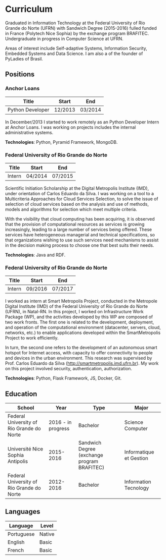 # Curriculum

Graduated in Information Technology at the Federal University of Rio Grande do Norte (UFRN) with Sandwich Degree (2015-2016) fulled funded in France (Polytech Nice Sophia) by the exchange program BRAFITEC. Undergraduate in progress in Computer Science at UFRN.

Areas of interest include Self-adaptive Systems, Information Security, Embedded Systems and Data Science. I am also a of the founder of PyLadies of Brasil.

## Positions 

### Anchor Loans

| Title  | Start | End   |
|--------|-------|-------|
| Python Developer | 12/2013 | 03/2014  |


In December/2013 I started to work remotely as an Python Developer Intern at Anchor Loans. I was working on projects includes the internal administrative systems. 

**Technologies**: Python, Pyramid Framework, MongoDB. 
 
 
### Federal University of Rio Grande do Norte

| Title  | Start | End   |
|--------|-------|-------|
| Intern | 04/2014 | 07/2015  |

Scientific Initiation Scholarship at the Digital Metropolis Institute (IMD), under orientation of Carlos Eduardo da Silva. I was working on a tool to a Multicriteria Approaches for Cloud Services Selection, to solve the issue of selection of cloud services based on the analysis and use of methods, models and algorithms for selection which meet multiple criteria.

With the visibility that cloud computing has been acquiring, it is observed that the provision of computational resources as services is growing increasingly, leading to a large number of services being offered. These services have heterogeneous managerial and technical specifications, so that organizations wishing to use such services need mechanisms to assist in the decision making process to choose one that best suits their needs.

**Technologies**: Java and RDF. 


### Federal University of Rio Grande do Norte

| Title  | Start | End   |
|--------|-------|-------|
| Intern | 09/2016 | 07/2017  |


I worked as intern at Smart Metropolis Project, conducted in the Metropole Digital Institute (IMD) of the Federal University of Rio Grande do Norte (UFRN), in Natal-RN. In this project, I worked on Infrastructure Work Package (WP), and the activities developed by this WP are composed of two work fronts. The first one is related to the development, deployment, and operation of the computational environment (datacenter, servers, cloud, networks, etc.) to enable applications developed within the SmartMetropolis Project to work efficiently. 

In turn, the second one refers to the development of an autonomous smart hotspot for Internet access, with capacity to offer connectivity to people and devices in the urban environment. This research was supervised by Prof. Carlos Eduardo da Silva (http://smartmetropolis.imd.ufrn.br). My work on this project involved security, authentication, authorization.

**Technologies**: Python, Flask Framework, JS, Docker, Git. 

 
 
## Education

| School                                 | Year      | Type                     | Major                                          |
|----------------------------------------|-----------|--------------------------|---------------------------------------------|
| Federal University of Rio Grande do Norte | 2016 - in progress | Bachelor              | Science Computer |
| Université Nice Sophia Antipolis       | 2015-2016 | Sandwich Degree (exchange program BRAFITEC) |  Informatique et Gestion |
| Federal University of Rio Grande do Norte | 2012-2016 | Bachelor              | Information Tecnology                                   |


## Languages

| Language   | Level  |  
|------------|--------| 
| Portuguese | Native | 
| English    | Basic  |  
| French     | Basic  |    
